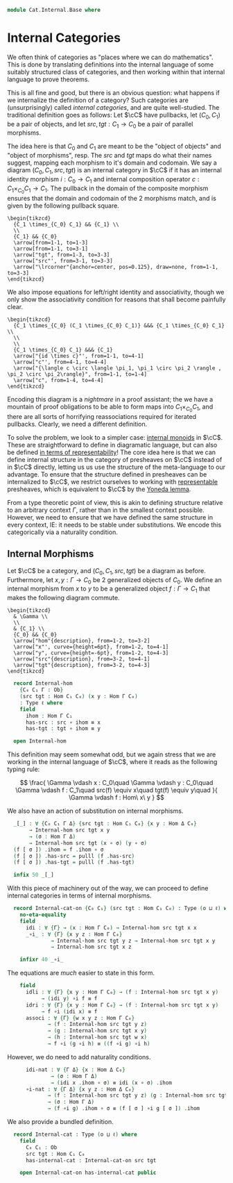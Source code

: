 <!--
```agda
open import Cat.Instances.StrictCat
open import Cat.Instances.Sets
open import Cat.Prelude

import Cat.Reasoning
```
-->

```agda
module Cat.Internal.Base where
```

# Internal Categories

We often think of categories as "places where we can do mathematics".
This is done by translating definitions into the internal language of
some suitably structured class of categories, and then working within
that internal language to prove theorems.

This is all fine and good, but there is an obvious question: what happens
if we internalize the definition of a category? Such categories are
(unsurprisingly) called *internal categories*, and are quite well-studied.
The traditional definition goes as follows: Let $\cC$ have pullbacks,
let $(C_0, C_1)$ be a pair of objects, and let $src, tgt : C_1 \to C_0$
be a pair of parallel morphisms.

The idea here is that $C_0$ and $C_1$ are meant to be the
"object of objects" and "object of morphisms", resp. The $src$ and $tgt$
maps do what their names suggest, mapping each morphism to it's domain
and codomain. We say a diagram $(C_0, C_1, src, tgt)$ is an internal
category in $\cC$ if it has an internal identity morphism
$i : C_0 \to C_1$ and internal composition operator
$c : C_1 \times_{C_0} C_1 \to C_1$. The pullback in the domain of the
composite morphism ensures that the domain and codomain of the 2
morphisms match, and is given by the following pullback square.

~~~{.quiver}
\begin{tikzcd}
  {C_1 \times_{C_0} C_1} && {C_1} \\
  \\
  {C_1} && {C_0}
  \arrow[from=1-1, to=1-3]
  \arrow[from=1-1, to=3-1]
  \arrow["tgt", from=1-3, to=3-3]
  \arrow["src"', from=3-1, to=3-3]
  \arrow["\lrcorner"{anchor=center, pos=0.125}, draw=none, from=1-1, to=3-3]
\end{tikzcd}
~~~

We also impose equations for left/right identity and associativity,
though we only show the associativity condition for reasons that shall
become painfully clear.

~~~{.quiver}
\begin{tikzcd}
  {C_1 \times_{C_0} (C_1 \times_{C_0} C_1)} &&& {C_1 \times_{C_0} C_1} \\
  \\
  \\
  {C_1 \times_{C_0} C_1} &&& {C_1}
  \arrow["{id \times c}"', from=1-1, to=4-1]
  \arrow["c"', from=4-1, to=4-4]
  \arrow["{\langle c \circ \langle \pi_1, \pi_1 \circ \pi_2 \rangle , \pi_2 \circ \pi_2\rangle}", from=1-1, to=1-4]
  \arrow["c", from=1-4, to=4-4]
\end{tikzcd}
~~~

Encoding this diagram is a *nightmare* in a proof assistant; the we have
a mountain of proof obligations to be able to form maps into
$C_1 \times_{C_0} C_1$, and there are all sorts of horrifying
reassociations required for iterated pullbacks. Clearly, we need a
different definition.

To solve the problem, we look to a simpler case: [internal monoids] in
$\cC$. These are straightforward to define in diagramatic language, but
can also be defined [in terms of representability]! The core idea here is
that we can define internal structure in the category of presheaves on
$\cC$ instead of in $\cC$ directly, letting us us use the structure of
the meta-language to our advantage. To ensure that the structure defined
in presheaves can be internalized to $\cC$, we restrict ourselves to
working with [representable] presheaves, which is equivalent to $\cC$
by the [Yoneda lemma].

[internal monoids]: Cat.Monoidal.Diagram.Monoid.html
[in terms of representability]: Cat.Monoidal.Diagram.Monoid.Representable.html
[representable]: Cat.Functor.Hom.Representable.html
[Yoneda lemma]: Cat.Functor.Hom.html

From a type theoretic point of view, this is akin to defining structure
relative to an arbitrary context $\Gamma$, rather than in the smallest
context possible. However, we need to ensure that we have defined the
same structure in every context, IE: it needs to be stable under
substitutions. We encode this categorically via a naturality condition.

## Internal Morphisms

<!--
```agda
module _ {o ℓ} (C : Precategory o ℓ)  where
  open Cat.Reasoning C
```
-->

Let $\cC$ be a category, and $(C_0, C_1, src, tgt)$ be a diagram as
before. Furthermore, let $x, y: \Gamma \to C_0$ be 2 generalized objects
of $C_0$. We define an internal morphism from $x$ to $y$ to be a
generalized object $f : \Gamma \to C_1$ that makes the following diagram
commute.

~~~{.quiver}
\begin{tikzcd}
  & \Gamma \\
  \\
  & {C_1} \\
  {C_0} && {C_0}
  \arrow["hom"{description}, from=1-2, to=3-2]
  \arrow["x"', curve={height=6pt}, from=1-2, to=4-1]
  \arrow["y", curve={height=-6pt}, from=1-2, to=4-3]
  \arrow["src"{description}, from=3-2, to=4-1]
  \arrow["tgt"{description}, from=3-2, to=4-3]
\end{tikzcd}
~~~

```agda
  record Internal-hom
    {C₀ C₁ Γ : Ob}
    (src tgt : Hom C₁ C₀) (x y : Hom Γ C₀)
    : Type ℓ where
    field
      ihom : Hom Γ C₁
      has-src : src ∘ ihom ≡ x
      has-tgt : tgt ∘ ihom ≡ y

  open Internal-hom
```

This definition may seem somewhat odd, but we again stress that we are
working in the internal language of $\cC$, where it reads as the
following typing rule:

$$
\frac{
  \Gamma \vdash x : C_0\quad
  \Gamma \vdash y : C_0\quad
  \Gamma \vdash f : C_1\quad
  src(f) \equiv x\quad
  tgt(f) \equiv y\quad
}{
  \Gamma \vdash f : Hom\ x\ y
}
$$


<!--
```agda
  Internal-hom-path
    : ∀ {C₀ C₁ Γ} {src tgt : Hom C₁ C₀} {x y : Hom Γ C₀}
    → {f g : Internal-hom src tgt x y}
    → f .ihom ≡ g .ihom
    → f ≡ g
  Internal-hom-path p i .ihom = p i
  Internal-hom-path {src = src} {f = f} {g = g} p i .has-src =
    is-prop→pathp (λ i → Hom-set _ _ (src ∘ p i) _) (f .has-src) (g .has-src) i
  Internal-hom-path {tgt = tgt} {f = f} {g = g} p i .has-tgt =
    is-prop→pathp (λ i → Hom-set _ _ (tgt ∘ p i) _) (f .has-tgt) (g .has-tgt) i
```
-->

We also have an action of substitution on internal morphisms.

```agda
  _[_] : ∀ {C₀ C₁ Γ Δ} {src tgt : Hom C₁ C₀} {x y : Hom Δ C₀}
       → Internal-hom src tgt x y
       → (σ : Hom Γ Δ)
       → Internal-hom src tgt (x ∘ σ) (y ∘ σ)
  (f [ σ ]) .ihom = f .ihom ∘ σ
  (f [ σ ]) .has-src = pulll (f .has-src)
  (f [ σ ]) .has-tgt = pulll (f .has-tgt)

  infix 50 _[_]
```

With this piece of machinery out of the way, we can proceed to define
internal categories in terms of internal morphisms.

```agda
  record Internal-cat-on {C₀ C₁} (src tgt : Hom C₁ C₀) : Type (o ⊔ ℓ) where
    no-eta-equality
    field
      idi : ∀ {Γ} → (x : Hom Γ C₀) → Internal-hom src tgt x x
      _∘i_ : ∀ {Γ} {x y z : Hom Γ C₀}
              → Internal-hom src tgt y z → Internal-hom src tgt x y
              → Internal-hom src tgt x z

    infixr 40 _∘i_
```

The equations are *much* easier to state in this form.

```agda
    field
      idli : ∀ {Γ} {x y : Hom Γ C₀} → (f : Internal-hom src tgt x y)
           → (idi y) ∘i f ≡ f
      idri : ∀ {Γ} {x y : Hom Γ C₀} → (f : Internal-hom src tgt x y)
           → f ∘i (idi x) ≡ f
      associ : ∀ {Γ} {w x y z : Hom Γ C₀}
             → (f : Internal-hom src tgt y z)
             → (g : Internal-hom src tgt x y)
             → (h : Internal-hom src tgt w x)
             → f ∘i (g ∘i h) ≡ ((f ∘i g) ∘i h)
```

However, we do need to add naturality conditions.

```agda
      idi-nat : ∀ {Γ Δ} {x : Hom Δ C₀}
              → (σ : Hom Γ Δ)
              → (idi x .ihom ∘ σ) ≡ idi (x ∘ σ) .ihom
      ∘i-nat : ∀ {Γ Δ} {x y z : Hom Δ C₀}
             → (f : Internal-hom src tgt y z) (g : Internal-hom src tgt x y)
             → (σ : Hom Γ Δ)
             → (f ∘i g) .ihom ∘ σ ≡ (f [ σ ] ∘i g [ σ ]) .ihom
```

We also provide a bundled definition.

```agda
  record Internal-cat : Type (o ⊔ ℓ) where
    field
      C₀ C₁ : Ob
      src tgt : Hom C₁ C₀
      has-internal-cat : Internal-cat-on src tgt

    open Internal-cat-on has-internal-cat public
```

